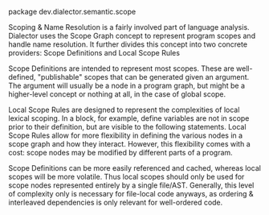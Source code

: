 package dev.dialector.semantic.scope

Scoping & Name Resolution is a fairly involved part of language analysis. Dialector uses the Scope Graph concept to
represent program scopes and handle name resolution. It further divides this concept into two concrete providers: 
Scope Definitions and Local Scope Rules

Scope Definitions are intended to represent most scopes. These are well-defined, "publishable" scopes that can be
generated given an argument. The argument will usually be a node in a program graph, but might be a higher-level concept
or nothing at all, in the case of global scope.

Local Scope Rules are designed to represent the complexities of local lexical scoping. In a block, for example, 
define variables are not in scope prior to their definition, but are visible to the following statements. Local Scope 
Rules allow for more flexibility in defining the various nodes in a scope graph and how they interact. However, this
flexibility comes with a cost: scope nodes may be modified by different parts of a program.

Scope Definitions can be more easily referenced and cached, whereas local scopes will be more volatile. Thus local
scopes should only be used for scope nodes represented entirely by a single file/AST. Generally, this level of
complexity only is necessary for file-local code anyways, as ordering & interleaved dependencies is only relevant for
well-ordered code.
